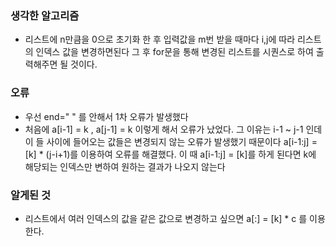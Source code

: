 ### 생각한 알고리즘
  - 리스트에 n만큼을 0으로 초기화 한 후 입력값을 m번 받을 때마다 i,j에 따라 리스트의 인덱스 값을 변경하면된다
    그 후 for문을 통해 변경된 리스트를 시퀀스로 하여 출력해주면 될 것이다.

### 오류
  - 우선 end=" " 를 안해서 1차 오류가 발생했다
- 처음에 a[i-1] = k , a[j-1] = k 이렇게 해서 오류가 났었다. 그 이유는 i-1 ~ j-1 인데 이 들 사이에 들어오는 값들은 변경되지 않는 오류가 발생했기 때문이다
      a[i-1:j] = [k] * (j-i+1)를 이용하여 오류를 해결했다.
      이 때 a[i-1:j] = [k]를 하게 된다면 k에 해당되는 인덱스만 변하여 원하는 결과가 나오지 않는다

### 알게된 것
  - 리스트에서 여러 인덱스의 값을 같은 값으로 변경하고 싶으면 a[:] = [k] * c 를 이용한다. 
